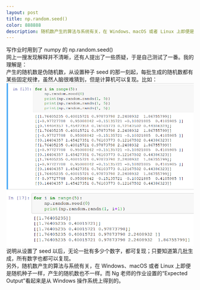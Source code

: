 ```yaml
---  
layout: post  
title: np.random.seed()
color: 888888
description: 随机数产生的算法与系统有关，在 Windows、macOS 或者 Linux 上即便是随机种子一样，产生的随机数也不一样。
---  
```

  
写作业时用到了 numpy 的 np.random.seed()  
网上一搜发现解释并不清晰，还有人提出了一些质疑，于是自己测试了一番。我的理解是：  
产生的随机数是伪随机数，从设置种子 seed 的那一刻起，每批生成的随机数都有某些固定规律，虽然人脑很难猜到，但是计算机可以复现。比如：  
![1](/images/nprandomseed-1.png)  
![2](/images/nprandomseed-2.png)  
说明从设置了 seed 以后，无论一批有多少个数字，都可复现；只要知道第几批生成，所有数字也都可以复现。  
另外，随机数产生的算法与系统有关，在 Windows、macOS 或者 Linux 上即便是随机种子一样，产生的随机数也不一样。而 Ng 老师的作业设置的“Expected Output”看起来是从 Windows 操作系统上得到的。  
